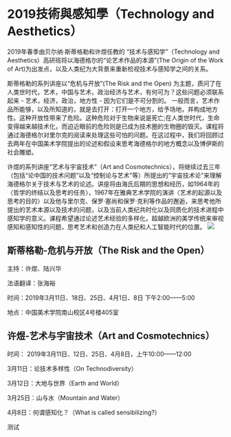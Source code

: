 # 2019技術與感知學（Technology and Aesthetics）
2019年春季由贝尔纳·斯蒂格勒和许煜任教的 “技术与感知学”（Technology and Aesthetics）高研班将以海德格尔的“论艺术作品的本源”(The Origin of the Work of Art)为出发点，以及人类纪为大背景来重新检视技术与感知学之间的关系。

斯蒂格勒的系列讲座以“危机与开放”(The Risk and the Open) 为主题，质问了在人类世时代，艺术，中国与艺术，政治经济与艺术，有何可为？这些问题必须联系起来 - 艺术，经济，政治，地方性 - 因为它们是不可分割的。 一般而言，艺术作品所能够，以及所知道的，就是去打开：打开一个地方，给予场地，并构成地方性。这种开放性带来了危险。这种危险对于生物来说是死亡;在人类世时代，生命变得越来越技术化，而迫近眼前的危险则是已成为技术圈的生物圈的毁灭。课程将通过海德格尔对里尔克的阅读来处理这些可怕的问题。在这过程中，我们将回顾过去两年在中国美术学院提出的论述和假设来思考海德格尔的地方概念以及博伊斯的社会雕塑。

许煜的系列讲座“艺术与宇宙技术”（Art and Cosmotechnics），将继续过去三年（包括“论中国的技术问题”以及“控制论与艺术”等）所提出的“宇宙技术论”来理解海德格尔关于技术与艺术的论述。讲座将由海氏后期的思想和经历，如1964年的〈哲学的终结以及思考的任务〉，1967年在雅典艺术学院的演讲〈艺术的起源以及思考的目的〉以及他与里尔克、保罗·塞尚和保罗·克利等作品的邂逅，来思考他所提出的艺术本源以及技术的问题，以及当前人类纪共时化以及同质化的技术进程中感知学的意义。课程希望通过论述艺术经验的多样化，超越欧洲的美学传统来审视感知和感知性的问题，思考艺术和创造力在人类纪和人工智能时代的位置。
![](https://github.com/hellothisisange/BSspringinCAA/blob/master/WechatIMG618.jpeg)

## 斯蒂格勒-危机与开放（The Risk and the Open）
主持：许煜、陆兴华

法语翻译：张海裕 

时间：2019年3月11日、18日、25日、4月1日、8日 下午2:00——5:00

地点：中国美术学院南山校区4号楼405室 

## 许煜-艺术与宇宙技术（Art and Cosmotechnics）
时间： 2019年3月11日、12日、25日、4月8日，上午10:00——12:00

3月11日：论技术多样性（On Technodiversity）

3月12日：大地与世界（Earth and World）

3月25日：山与水（Mountain and Water）

4月8日：何谓感知化？（What is called sensibilizing?）

测试
